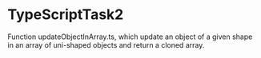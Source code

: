 # TypeScriptTask2
Function updateObjectInArray.ts, which update an object of a given shape in an array of uni-shaped objects and return a cloned array.
